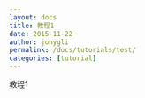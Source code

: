 ```yaml
---
layout: docs
title: 教程1
date: 2015-11-22
author: jonygli
permalink: /docs/tutorials/test/
categories: [tutorial]
---
```


教程1